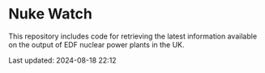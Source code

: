 # Nuke Watch

This repository includes code for retrieving the latest information available on the output of EDF nuclear power plants in the UK.

Last updated: 2024-08-18 22:12